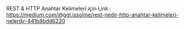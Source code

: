 REST & HTTP Anahtar Kelimeleri için Link : https://medium.com/@ggl.issoline/rest-nedir-http-anahtar-kelimeleri-nelerdir-441b8bdd6220
